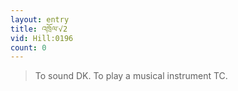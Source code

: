 ```yaml
---
layout: entry
title: འཁྲོལ་√2
vid: Hill:0196
count: 0
---
```

> To sound DK\. To play a musical instrument TC\.


